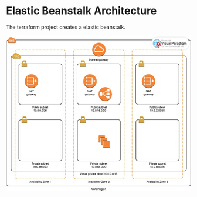 
# Elastic Beanstalk Architecture

The terraform project creates a elastic beanstalk.

![alt text](https://github.com/sijockappen/elbk/blob/main/elbk.jpg)


